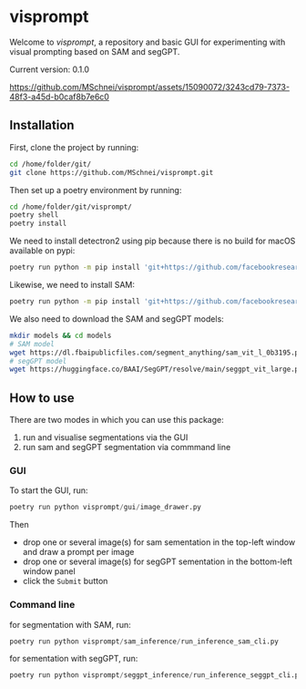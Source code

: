 # visprompt
Welcome to *visprompt*, a repository and basic GUI for experimenting with visual prompting based on SAM and segGPT.

Current version: 0.1.0

https://github.com/MSchnei/visprompt/assets/15090072/3243cd79-7373-48f3-a45d-b0caf8b7e6c0

## Installation

First, clone the project by running:
```bash
cd /home/folder/git/
git clone https://github.com/MSchnei/visprompt.git
```

Then set up a poetry environment by running:
```bash 
cd /home/folder/git/visprompt/
poetry shell
poetry install
```

We need to install detectron2 using pip because there is no build for macOS available on pypi:
```bash
poetry run python -m pip install 'git+https://github.com/facebookresearch/detectron2.git'
```
Likewise, we need to install SAM:
```bash
poetry run python -m pip install 'git+https://github.com/facebookresearch/segment-anything.git'
```

We also need to download the SAM and segGPT models:
```bash
mkdir models && cd models
# SAM model
wget https://dl.fbaipublicfiles.com/segment_anything/sam_vit_l_0b3195.pth
# segGPT model
wget https://huggingface.co/BAAI/SegGPT/resolve/main/seggpt_vit_large.pth
```

## How to use

There are two modes in which you can use this package:
1. run and visualise segmentations via the GUI 
2. run sam and segGPT segmentation via commmand line

### GUI
To start the GUI, run:
```python
poetry run python visprompt/gui/image_drawer.py
```
Then
- drop one or several image(s) for sam sementation in the top-left window and draw a prompt per image
- drop one or several image(s) for segGPT sementation in the bottom-left window panel
- click the `Submit` button

### Command line
for segmentation with SAM, run:
```python
poetry run python visprompt/sam_inference/run_inference_sam_cli.py
```

for sementation with segGPT, run:
```python
poetry run python visprompt/seggpt_inference/run_inference_seggpt_cli.py
```
